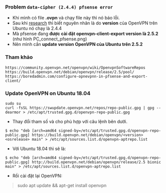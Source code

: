 ### Problem `data-cipher (2.4.4) pfsense error`
- Khi mình có file **.ovpn** và chạy file này thì nó báo lỗi.
- Sau khi [research](https://forum.netgate.com/topic/158565/getting-error-on-data-ciphers-line-on-ovpn-client/3) thì biết nguyên nhân là do **version** của OpenVPN trên Ubuntu nó chạy là 2.4.4
- Mà pfsense đang **được cài đặt openvpn-client-export version là 2.5.2** (như hình PC_connect_pfsense.png)
- Nên mình cần **update version OpenVPN của Ubuntu trên 2.5.2**

### Tham khảo
```
https://community.openvpn.net/openvpn/wiki/OpenvpnSoftwareRepos
https://build.openvpn.net/debian/openvpn/release/2.5/pool/
https://boredadmin.com/configure-opnevpnn-in-pfsense-and-export-client/
```

### Update OpenVPN on Ubuntu 18.04
```
sudo su
curl -fsSL https://swupdate.openvpn.net/repos/repo-public.gpg | gpg --dearmor > /etc/apt/trusted.gpg.d/openvpn-repo-public.gpg
```
- Thay đổi tham số **<version>** và **<osrelease>** cho phù hợp với câu lệnh bên dưới.
```
$ echo "deb [arch=amd64 signed-by=/etc/apt/trusted.gpg.d/openvpn-repo-public.gpg] https://build.openvpn.net/debian/openvpn/<version> <osrelease> main" > /etc/apt/sources.list.d/openvpn-aptrepo.list
```
- Với Ubuntu 18.04 thì sẽ là:
```
$ echo "deb [arch=amd64 signed-by=/etc/apt/trusted.gpg.d/openvpn-repo-public.gpg] http://build.openvpn.net/debian/openvpn/release/2.5 bionic main" > /etc/apt/sources.list.d/openvpn-aptrepo.list
```
- Rồi cài đặt lại OpenVPN:
> sudo apt update && apt-get install openvpn